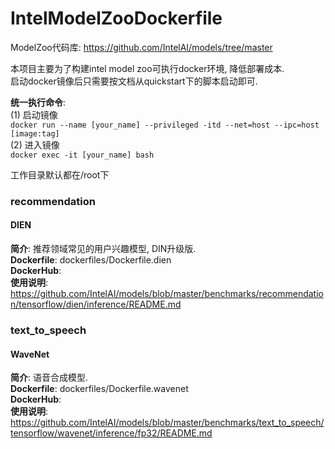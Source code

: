 # IntelModelZooDockerfile
ModelZoo代码库: https://github.com/IntelAI/models/tree/master  
  
本项目主要为了构建intel model zoo可执行docker环境, 降低部署成本.  
启动docker镜像后只需要按文档从quickstart下的脚本启动即可.  
  
**统一执行命令**:  
(1) 启动镜像  
`docker run --name [your_name] --privileged -itd --net=host --ipc=host [image:tag]`  
(2) 进入镜像  
`docker exec -it [your_name] bash`  
  
工作目录默认都在/root下  
  
### recommendation
#### DIEN
**简介**: 推荐领域常见的用户兴趣模型, DIN升级版.  
**Dockerfile**: dockerfiles/Dockerfile.dien  
**DockerHub**:  
**使用说明**: https://github.com/IntelAI/models/blob/master/benchmarks/recommendation/tensorflow/dien/inference/README.md  

### text_to_speech
#### WaveNet
**简介**: 语音合成模型.  
**Dockerfile**: dockerfiles/Dockerfile.wavenet  
**DockerHub**:  
**使用说明**: https://github.com/IntelAI/models/blob/master/benchmarks/text_to_speech/tensorflow/wavenet/inference/fp32/README.md  
